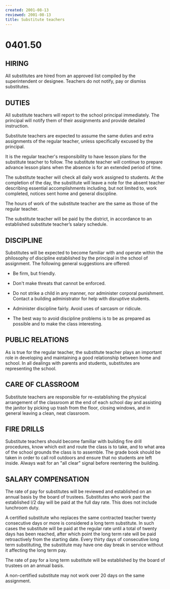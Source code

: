 ```yaml
---
created: 2001-08-13
reviewed: 2001-08-13
title: Substitute teachers
---
```


# 0401.50 

## HIRING

All substitutes are hired from an approved list compiled by the superintendent or designee. Teachers do not notify, pay or dismiss substitutes.

## DUTIES

All substitute teachers will report to the school principal immediately. The principal will notify them of their assignments and provide detailed instruction.

Substitute teachers are expected to assume the same duties and extra assignments of the regular teacher, unless specifically excused by the principal.

It is the regular teacher's responsibility to have lesson plans for the substitute teacher to follow. The substitute teacher will continue to prepare advance lesson plans when the absence is for an extended period of time.

The substitute teacher will check all daily work assigned to students. At the completion of the day, the substitute will leave a note for the absent teacher describing essential accomplishments including, but not limited to, work completed, notices sent home and general discipline.

The hours of work of the substitute teacher are the same as those of the regular teacher.

The substitute teacher will be paid by the district, in accordance to an established substitute teacher’s salary schedule.

## DISCIPLINE

Substitutes will be expected to become familiar with and operate within the philosophy of discipline established by the principal in the school of assignment. The following general suggestions are offered:


- Be firm, but friendly.


- Don't make threats that cannot be enforced.


- Do not strike a child in any manner, nor administer corporal punishment. Contact a building administrator for help with disruptive students.


- Administer discipline fairly. Avoid uses of sarcasm or ridicule.


- The best way to avoid discipline problems is to be as prepared as possible and to make the class interesting.

## PUBLIC RELATIONS

As is true for the regular teacher, the substitute teacher plays an important role in developing and maintaining a good relationship between home and school. In all dealings with parents and students, substitutes are representing the school.

## CARE OF CLASSROOM

Substitute teachers are responsible for re-establishing the physical arrangement of the classroom at the end of each school day and assisting the janitor by picking up trash from the floor, closing windows, and in general leaving a clean, neat classroom.

## FIRE DRILLS

Substitute teachers should become familiar with building fire drill procedures, know which exit and route the class is to take, and to what area of the school grounds the class is to assemble. The grade book should be taken in order to call roll outdoors and ensure that no students are left inside. Always wait for an "all clear" signal before reentering the building.

## SALARY COMPENSATION

The rate of pay for substitutes will be reviewed and established on an annual basis by the board of trustees. Substitutes who work past the established l/2 day will be paid at the full day rate. This does not include lunchroom duty.

A certified substitute who replaces the same contracted teacher twenty consecutive days or more is considered a long term substitute. In such cases the substitute will be paid at the regular rate until a total of twenty days has been reached, after which point the long term rate will be paid retroactively from the starting date. Every thirty days of consecutive long term substituting, the substitute may have one day break in service without it affecting the long term pay.

The rate of pay for a long term substitute will be established by the board of trustees on an annual basis.

A non-certified substitute may not work over 20 days on the same assignment.
